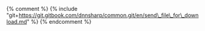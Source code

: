 {% comment %} {% include "git+https://git.gitbook.com/dnnsharp/common.git/en/send\_file\_for\_download.md" %} {% endcomment %}


